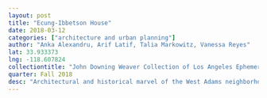 ```yaml
---
layout: post
title: "Ecung-Ibbetson House"
date: 2018-03-12
categories: ["architecture and urban planning"]
author: "Anka Alexandru, Arif Latif, Talia Markowitz, Vanessa Reyes"
lat: 33.933373
lng: -118.607824
collectiontitle: "John Downing Weaver Collection of Los Angeles Ephemera and Research Materials, 1980s, UCLA Library Special Collections"
quarter: Fall 2018
desc: "Architectural and historical marvel of the West Adams neighborhood."
---
```

